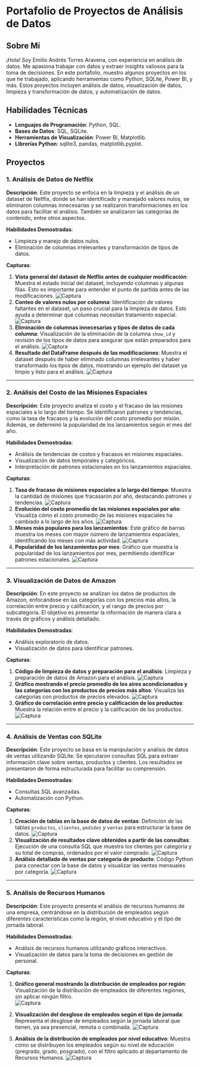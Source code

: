 # Portafolio de Proyectos de Análisis de Datos

## Sobre Mí
¡Hola! Soy Emilio Andrés Torres Aravena, con experiencia en análisis de datos. Me apasiona trabajar con datos y extraer insights valiosos para la toma de decisiones. En este portafolio, muestro algunos proyectos en los que he trabajado, aplicando herramientas como Python, SQLite, Power BI, y más. Estos proyectos incluyen análisis de datos, visualización de datos, limpieza y transformación de datos, y automatización de datos.

## Habilidades Técnicas
- **Lenguajes de Programación**: Python, SQL.
- **Bases de Datos**: SQL, SQLite.
- **Herramientas de Visualización**: Power BI, Matplotlib.
- **Librerías Python**: sqlite3, pandas, matplotlib.pyplot.

## Proyectos

### 1. Análisis de Datos de Netflix
**Descripción**: Este proyecto se enfoca en la limpieza y el análisis de un dataset de Netflix, donde se han identificado y manejado valores nulos, se eliminaron columnas innecesarias y se realizaron transformaciones en los datos para facilitar el análisis. También se analizaron las categorías de contenido, entre otros aspectos.

**Habilidades Demostradas**:
- Limpieza y manejo de datos nulos.
- Eliminación de columnas irrelevantes y transformación de tipos de datos.

**Capturas**:
1. **Vista general del dataset de Netflix antes de cualquier modificación**: Muestra el estado inicial del dataset, incluyendo columnas y algunas filas. Esto es importante para entender el punto de partida antes de las modificaciones. ![Captura](capturas_netflix/Portafolio(0).png)
2. **Conteo de valores nulos por columna**: Identificación de valores faltantes en el dataset, un paso crucial para la limpieza de datos. Esto ayuda a determinar qué columnas necesitan tratamiento especial. ![Captura](capturas_netflix/portafoilio(1).png)
3. **Eliminación de columnas innecesarias y tipos de datos de cada columna**: Visualización de la eliminación de la columna `show_id` y revisión de los tipos de datos para asegurar que están preparados para el análisis. ![Captura](capturas_netflix/portafolio(2).png)
4. **Resultado del DataFrame después de las modificaciones**: Muestra el dataset después de haber eliminado columnas irrelevantes y haber transformado los tipos de datos, mostrando un ejemplo del dataset ya limpio y listo para el análisis. ![Captura](capturas_netflix/portafolio(6).png)

---

### 2. Análisis del Costo de las Misiones Espaciales

**Descripción**: Este proyecto analiza el costo y el fracaso de las misiones espaciales a lo largo del tiempo. Se identificaron patrones y tendencias, como la tasa de fracasos y la evolución del costo promedio por misión. Además, se determinó la popularidad de los lanzamientos según el mes del año.

**Habilidades Demostradas**:
- Análisis de tendencias de costos y fracasos en misiones espaciales.
- Visualización de datos temporales y categóricos.
- Interpretación de patrones estacionales en los lanzamientos espaciales.

**Capturas**:
1. **Tasa de fracaso de misiones espaciales a lo largo del tiempo**: Muestra la cantidad de misiones que fracasaron por año, destacando patrones y tendencias. ![Captura](capturas_espaciales/captura(12.1).png)
2. **Evolución del costo promedio de las misiones espaciales por año**: Visualiza cómo el costo promedio de las misiones espaciales ha cambiado a lo largo de los años. ![Captura](capturas_espaciales/captura(8).png)
3. **Meses más populares para los lanzamientos**: Este gráfico de barras muestra los meses con mayor número de lanzamientos espaciales, identificando los meses con más actividad. ![Captura](capturas_espaciales/caputra(7.1).png)
4. **Popularidad de los lanzamientos por mes**: Gráfico que muestra la popularidad de los lanzamientos por mes, permitiendo identificar patrones estacionales. ![Captura](capturas_espaciales/captura(11.1).png)



---

### 3. Visualización de Datos de Amazon
**Descripción**: En este proyecto se analizan los datos de productos de Amazon, enfocándose en las categorías con los precios más altos, la correlación entre precio y calificación, y el rango de precios por subcategoría. El objetivo es presentar la información de manera clara a través de gráficos y análisis detallado.

**Habilidades Demostradas**:
- Análisis exploratorio de datos.
- Visualización de datos para identificar patrones.

**Capturas**:
1. **Código de limpieza de datos y preparación para el análisis**: Limpieza y preparación de datos de Amazon para el análisis. ![Captura](capturas_amazon/captura(0).png)
2. **Gráfico mostrando el precio promedio de los aires acondicionados y las categorías con los productos de precios más altos**: Visualiza las categorías con productos de precios elevados. ![Captura](capturas_amazon/captura_grafico(2).png)
3. **Gráfico de correlación entre precio y calificación de los productos**: Muestra la relación entre el precio y la calificación de los productos. ![Captura](capturas_amazon/captura_powerbi(3).png)

---

### 4. Análisis de Ventas con SQLite
**Descripción**: Este proyecto se basa en la manipulación y análisis de datos de ventas utilizando SQLite. Se ejecutaron consultas SQL para extraer información clave sobre ventas, productos y clientes. Los resultados se presentaron de forma estructurada para facilitar su comprensión.

**Habilidades Demostradas**:
- Consultas SQL avanzadas.
- Automatización con Python.

**Capturas**:
1. **Creación de tablas en la base de datos de ventas**: Definición de las tablas `productos`, `clientes`, `pedidos` y `ventas` para estructurar la base de datos. ![Captura](sqlite/captura_sqlite(0).png)
2. **Visualización de resultados clave obtenidos a partir de las consultas**: Ejecución de una consulta SQL que muestra los clientes por categoría y su total de compras, ordenados por el valor comprado. ![Captura](sqlite/captura_sqlite(3).png)
3. **Análisis detallado de ventas por categoría de producto**: Código Python para conectar con la base de datos y visualizar las ventas mensuales por categoría. ![Captura](sqlite/captura_sqlite(5).png)

---

### 5. Análisis de Recursos Humanos
**Descripción**: Este proyecto presenta el análisis de recursos humanos de una empresa, centrándose en la distribución de empleados según diferentes características como la región, el nivel educativo y el tipo de jornada laboral.

**Habilidades Demostradas**:
- Análisis de recursos humanos utilizando gráficos interactivos.
- Visualización de datos para la toma de decisiones en gestión de personal.

**Capturas**:
1. **Gráfico general mostrando la distribución de empleados por región**: Visualización de la distribución de empleados de diferentes regiones, sin aplicar ningún filtro.  
   ![Captura](captura_PowerBI/powerbi(0).png)

2. **Visualización del desglose de empleados según el tipo de jornada**: Representa el desglose de empleados según la jornada laboral que tienen, ya sea presencial, remota o combinada.
   ![Captura](captura_PowerBI/powerbi(1).png)

3. **Análisis de la distribución de empleados por nivel educativo**: Muestra cómo se distribuyen los empleados según su nivel de educación (pregrado, grado, posgrado), con el filtro aplicado al departamento de Recursos Humanos.
   ![Captura](captura_PowerBI/powerbi(2).png)



